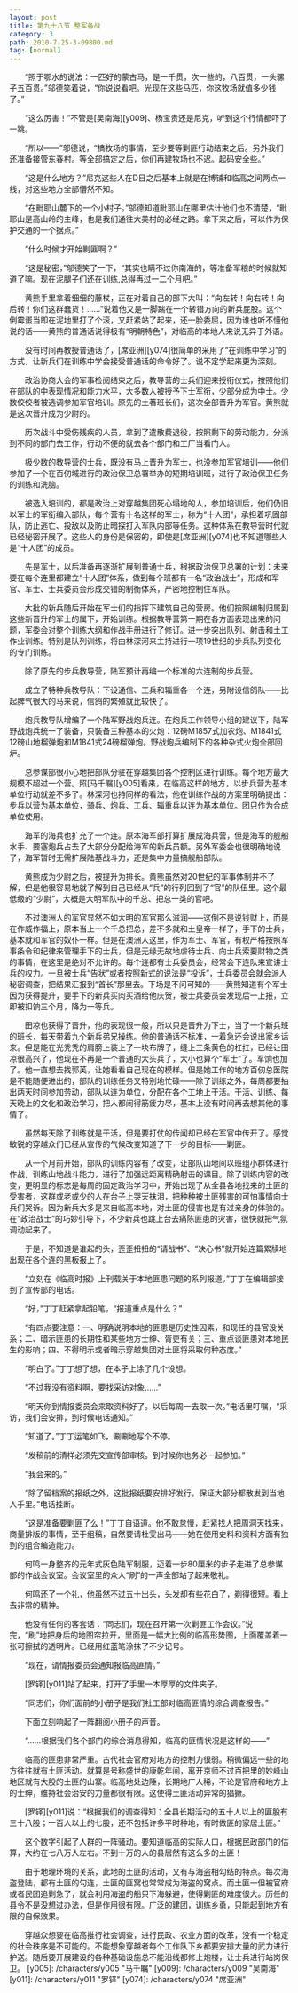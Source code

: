 ```yaml
---
layout: post
title: 第九十八节 整军备战
category: 3
path: 2010-7-25-3-09800.md
tag: [normal]
---
```


　　“照于鄂水的说法：一匹好的蒙古马，是一千贯，次一些的，八百贯，一头骡子五百贯。”邬德笑着说，“你说说看吧。光现在这些马匹，你这牧场就值多少钱了。”

　　“这么厉害！”不管是[吴南海][y009]、杨宝贵还是尼克，听到这个行情都吓了一跳。

　　“所以——”邬德说，“搞牧场的事情，至少要等剿匪行动结束之后。另外我们还准备接管东春村。等全部搞定之后，你们再建牧场也不迟。起码安全些。”

　　“这是什么地方？”尼克这些人在D日之后基本上就是在博铺和临高之间两点一线，对这些地方全部懵然不知。

　　“在毗耶山麓下的一个小村子。”邬德知道毗耶山在哪里估计他们也不清楚，“毗耶山是高山岭的主峰，也是我们通往大美村的必经之路。拿下来之后，可以作为保护交通的一个据点。”

　　“什么时候才开始剿匪啊？”

　　“这是秘密，”邬德笑了一下，“其实也瞒不过你南海的，等准备军粮的时候就知道了嘛。现在泥腿子们还在训练,总得再过一二个月吧。”

　　黄熊手里拿着细细的藤杖，正在对着自己的部下大叫：“向左转！向右转！向后转！你们这群蠢货！……”说着他又是一脚踹在一个转错方向的新兵屁股。这个倒霉蛋当即在泥地里打了个滚，又赶紧站了起来，还一脸委屈，因为谁也听不懂他说的话——黄熊的普通话说得极有“明朝特色”，对临高的本地人来说无异于外语。

　　没有时间再教授普通话了，[席亚洲][y074]很简单的采用了“在训练中学习”的方式，让新兵们在训练中学会接受普通话的命令好了。说不定学起来更为深刻。

　　政治协商大会的军事检阅结束之后，教导营的士兵们迎来授衔仪式，按照他们在部队的中表现情况和能力水平，大多数人被授予下士军衔，少部分成为中士。少数佼佼者被选调参加军官培训。原先的土著班长们，这次全部晋升为军官。黄熊就是这次晋升成为少尉的。

　　历次战斗中受伤残疾的人员，拿到了遣散费退役，按照剩下的劳动能力，分派到不同的部门去工作，行动不便的就去各个部门和工厂当看门人。

　　极少数的教导营的士兵，既没有马上晋升为军士，也没参加军官培训——他们参加了一个在百仞城进行的政治保卫总署举办的短期培训班，进行了政治保卫任务的训练和洗脑。

　　被选入培训的，都是政治上对穿越集团死心塌地的人，参加培训后，他们仍旧以军士的军衔编入部队，每个营有十名这样的军士，称为“十人团”，承担着巩固部队，防止逃亡、投敌以及防止暗探打入军队内部等任务。这种体系在教导营时代就已经秘密开展了。这些人的身份是保密的，即使是[席亚洲][y074]也不知道哪些人是“十人团”的成员。

　　先是军士，以后准备再逐渐扩展到普通士兵，根据政治保卫总署的计划：未来要在每个连里都建立“十人团”体系，做到每个班都有一名“政治战士”，形成和军官、军士、士兵委员会形成交错的制衡体系，严密地控制住军队。

　　大批的新兵随后开始在军士们的指挥下建筑自己的营房。他们按照编制归属到这些新晋升的军士的属下，开始训练。根据教导营第一期在各方面表现出来的问题，军委会对整个训练大纲和作战手册进行了修订。进一步突出队列、射击和土工作业训练。特别是队列训练，将由林深河来主持进行一项19世纪的步兵队列变化的专门训练。

　　除了原先的步兵教导营，陆军预计再编一个标准的六连制的步兵营。

　　成立了特种兵教导队：下设通信、工兵和辎重各一个连，另附设信鸽队——比起脾气很大的马来说，信鸽的繁殖就比较快了。

　　炮兵教导队增编了一个陆军野战炮兵连。在炮兵工作领导小组的建议下，陆军野战炮兵统一了装备，只装备三种基本的火炮：12磅M1857式加农炮、M1841式12磅山地榴弹炮和M1841式24磅榴弹炮。野战炮兵编制下的各种杂式火炮全部回炉。

　　总参谋部很小心地把部队分驻在穿越集团各个控制区进行训练。每个地方最大规模不超过一个营。照[马千瞩][y005]看来，在临高这样的地方，以步兵营为基本单位行动就差不多了。林深河也持同样的看法，他在训练作战的方案里明确提出：步兵以营为基本单位，骑兵、炮兵、工兵、辎重兵以连为基本单位。团只作为合成单位使用。

　　海军的海兵也扩充了一个连。原本海军部打算扩展成海兵营，但是海军的舰船水手、要塞炮兵占去了大部分分配给海军的新兵员额。另外军委会也很明确地说了，海军暂时无需扩展陆基战斗力，还是集中力量搞舰船部队。

　　黄熊成为少尉之后，被提升为排长。黄熊虽然对20世纪的军事体制并不了解，但是他很容易地就了解到自己已经从“兵”的行列回到了“官”的队伍里。这个最低级的“少尉”，大概是大明军队中的千总、把总一类的官吧。

　　不过澳洲人的军官显然不如大明的军官那么滋润——这倒不是说钱财上，而是在作威作福上，原本当上一个千总把总，差不多就和土皇帝一样了，手下的士兵，基本就和军官的奴仆一样。但是在澳洲人这里，作为军士、军官，有权严格按照军事条令和纪律来管理手下的士兵，但是无缘无故地虐待士兵、向士兵索要财物之类的事情，在这里是绝对不允许的。每个连都有士兵委员会，经常会下连队来宣讲士兵的权力。一旦被士兵“告状”或者按照新式的说法是“投诉”，士兵委员会就会派人秘密调查，把结果汇报到“首长”那里去。下场是不问可知的——黄熊知道有个军士因为获得提升，要手下的新兵买肉买酒给他庆贺，被士兵委员会发现后一上报，立即被扣饷三个月，降为一等兵。

　　田凉也获得了晋升，他的表现很一般，所以只是晋升为下士，当了一个新兵班的班长，每天带着九个新兵弟兄操练。他的普通话不标准，一着急还会说出家乡话来。但是能在光秃秃的肩膀上装上了一块布牌子，缝上三条黄色的杠扛，已经让田凉很高兴了，他现在不再是一个普通的大头兵了，大小也算个“军士”了。军饷也加了。他一直想去找郭芙，让她看看自己现在的模样。但是她工作的地方百仞总医院是不能随便进出的，部队的训练任务又特别地忙碌——除了训练之外，每周都要抽出两天时间参加劳动，部队以连为单位，分配在各个工地上干活。干活、训练、每天晚上的文化和政治学习，把人都闹得筋疲力尽，基本上没有时间再去想其他的事情了。

　　虽然每天除了训练就是干活，但是要打仗的传闻却已经在军官中传开了。感觉敏锐的穿越众们已经从宣传的气候改变知道了下一步的目标——剿匪。

　　从一个月前开始，部队的训练内容有了改变，让部队山地间以班组小群体进行作战，训练山地战斗能力，进行了加强远距离精确射击的课目。除了训练内容的改变，更明显的标志是每周的固定政治学习中，开始出现了从全县各地找来的土匪的受害者，这群或老或少的人在台子上哭天抹泪，把种种被土匪残害的可怕事情向士兵们哭诉。因为新兵大多是来自临高本地，对土匪的侵害也是有过亲身的体验的。在“政治战士”的巧妙引导下，不少新兵也跳上台去痛陈匪患的灾害，很快就把气氛调动起来了。

　　于是，不知道是谁起的头，歪歪扭扭的“请战书”、“决心书”就开始连篇累牍地出现在各个连的黑板报上了。

　　“立刻在《临高时报》上刊载关于本地匪患问题的系列报道。”丁丁在编辑部接到了宣传部的电话。

　　“好，”丁丁赶紧拿起铅笔，“报道重点是什么？”

　　“有四点要注意：一、明确说明本地的匪患是历史性因素，和现任的县官没关系；二、暗示匪患的长期性和某些地方士绅、胥吏有关；三、重点谈匪患对本地民生的影响；四、不得明示或者暗示穿越集团对土匪将采取何种态度。”

　　“明白了。”丁丁想了想，在本子上涂了几个设想。

　　“不过我没有资料啊，要找采访对象……”

　　“明天你到情报委员会来取资料好了。以后每周一去取一次。”电话里叮嘱，“采访，我们会安排，到时候电话通知。”

　　“知道了。”丁丁运笔如飞，唰唰地写个不停。

　　“发稿前的清样必须先交宣传部审核。到时候你也务必一起参加。”

　　“我会来的。”

　　“除了留档案的报纸之外，这批报纸要安排好发行，保证大部分都散发到当地人手里。”电话挂断。

　　“这是准备要剿匪了么！”丁丁自语道。他不敢怠慢，赶紧找人把周洞天找来，商量排版的事情，至于组稿，自然要请杜雯出马——她在使用史料和资料方面有独到的组合编造能力。

　　何鸣一身整齐的元年式灰色陆军制服，迈着一步80厘米的步子走进了总参谋部的作战会议室。会议室里的众人“刷”的一声全部站了起来敬礼。

　　何鸣还了一个礼，他虽然不过五十出头，头发却有些花白了，剃得很短。看上去非常的精神。

　　他没有任何的客套话：“同志们，现在召开第一次剿匪工作会议。”说完，“刷”地把身后的地图帘拉开，里面是一幅大比例的临高形势图，上面覆盖着一张可擦拭的透明片。已经用红蓝笔涂抹了不少记号。

　　“现在，请情报委员会通知报临高匪情。”

　　[罗铎][y011]站了起来，打开了手里一本厚厚的文件夹子。

　　“同志们，你们面前的小册子是我们社工部对临高匪情的综合调查报告。”

　　下面立刻响起了一阵翻阅小册子的声音。

　　“……根据我们各个部门的综合消息得知，临高的匪情状况是这样的——”

　　临高的匪患非常严重。古代社会官府对地方的控制力很弱。稍微偏远一些的地方往往就有土匪活动。就算是号称盛世的康乾年间，离开京师不过百把里的妙峰山地区就有大股的土匪的山寨。临高地处边陲，长期地广人稀，不论是官府和地方上的士绅，维持社会治安的力量都很有限。这使得土匪活动异常的猖獗。

　　[罗铎][y011]说：“根据我们的调查得知：全县长期活动的五十人以上的匪股有三十八股；一百人以上的七股，还不包括许多平时种地，有时做匪的家居土匪。”

　　这个数字引起了人群的一阵骚动。要知道临高的实际人口，根据民政部门的估算，大约在七八万人左右。不到十万的人的县居然有这么多的土匪！

　　由于地理环境的关系，此地的土匪的活动，又有与海盗相勾结的特点。每次海盗登陆，都有土匪的勾连，土匪的匪窝也常常成为海盗的窝点。而土匪一但被官府或者民团追剿急了，就会利用海盗的船只下海躲避，使得剿匪的难度很大。历任的县令不是没想过办法，但是作用很有限。广泛的建团，训练乡勇，只能起到地方有限的自保效果。

　　穿越众想要在临高推行社会调查，进行民政、农业方面的改革，没有一个稳定的社会秩序是不可能的。不能想象穿越者每个工作队下乡都要安排大量的武力进行护送。随后要开展建设的各种基础设施总不能沿线都修上炮楼，让士兵进行站岗保卫。
[y005]: /characters/y005 "马千瞩"
[y009]: /characters/y009 "吴南海"
[y011]: /characters/y011 "罗铎"
[y074]: /characters/y074 "席亚洲"
